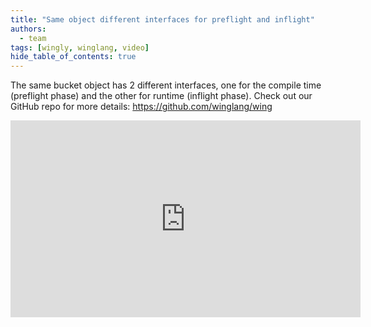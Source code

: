 ```yaml
---
title: "Same object different interfaces for preflight and inflight"
authors: 
  - team
tags: [wingly, winglang, video]
hide_table_of_contents: true
---
```


The same bucket object has 2 different interfaces, one for the compile time (preflight phase) and the other for runtime (inflight phase).
Check out our GitHub repo for more details: https://github.com/winglang/wing

<!--truncate-->

<iframe width="560" height="315" src="https://www.youtube.com/embed/y7OGRC2f5gk" title="YouTube video player" frameborder="0" allow="accelerometer; autoplay; clipboard-write; encrypted-media; gyroscope; picture-in-picture; web-share" allowfullscreen></iframe>